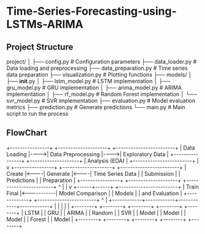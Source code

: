 # Time-Series-Forecasting-using-LSTMs-ARIMA


## Project Structure

project/
│
├── config.py               # Configuration parameters
├── data_loader.py          # Data loading and preprocessing
├── data_preparation.py     # Time series data preparation
├── visualization.py        # Plotting functions
├── models/
│   ├── __init__.py
│   ├── lstm_model.py       # LSTM implementation
│   ├── gru_model.py        # GRU implementation
│   ├── arima_model.py      # ARIMA implementation
│   ├── rf_model.py         # Random Forest implementation
│   └── svr_model.py        # SVR implementation
├── evaluation.py           # Model evaluation metrics
├── prediction.py           # Generate predictions
└── main.py                 # Main script to run the process




## FlowChart
+----------------+     +--------------------+     +------------------------+
| Data Loading   |---->| Data Preprocessing |---->| Exploratory Data       |
+----------------+     +--------------------+     | Analysis (EDA)         |
                                                  +------------------------+
                                                            |
                                                            v
+----------------+     +--------------------+     +------------------------+
| Create         |<----| Generate           |<----| Time Series Data       |
| Submission     |     | Predictions        |     | Preparation            |
+----------------+     +--------------------+     +------------------------+
                             ^                             |
                             |                             v
                      +------+------+             +------------------------+
                      | Train Final  |<-----------| Model Comparison       |
                      | Models       |            | and Evaluation         |
                      +-------------+             +------------------------+
                                                            ^
                                                            |
                        +------------+------------+------------+------------+
                        |            |            |            |            |
                   +--------+   +--------+   +--------+   +--------+   +--------+
                   |  LSTM  |   |  GRU   |   | ARIMA  |   | Random |   |  SVR   |
                   | Model  |   | Model  |   | Model  |   | Forest |   | Model  |
                   +--------+   +--------+   +--------+   +--------+   +--------+
